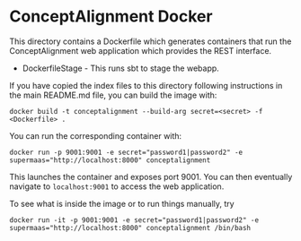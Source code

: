 # ConceptAlignment Docker

This directory contains a Dockerfile which generates containers that run the ConceptAlignment web application
which provides the REST interface.

* DockerfileStage - This runs sbt to stage the webapp.

If you have copied the index files to this directory following instructions in the main README.md file,
you can build the image with:

```
docker build -t conceptalignment --build-arg secret=<secret> -f <Dockerfile> .
```

You can run the corresponding container with:

```
docker run -p 9001:9001 -e secret="password1|password2" -e supermaas="http://localhost:8000" conceptalignment
```

This launches the container and exposes port 9001. You can then eventually navigate to
`localhost:9001` to access the web application.

To see what is inside the image or to run things manually, try

```
docker run -it -p 9001:9001 -e secret="password1|password2" -e supermaas="http://localhost:8000" conceptalignment /bin/bash

```